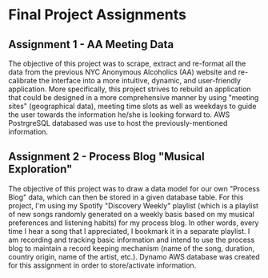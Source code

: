 # Final Project Assignments

## Assignment 1 - AA Meeting Data

The objective of this project was to scrape, extract and re-format all the data from the previous NYC Anonymous Alcoholics (AA) website and re-calibrate the interface into a more intuitive, dynamic, and user-friendly application. More specifically, this project strives to rebuild an application that could be  designed in a more comprehensive manner by using "meeting sites" (geographical data), meeting time slots as well as weekdays to guide the user towards the information he/she is looking forward to. AWS PostrgreSQL databased was use to host the previously-mentioned information.

## Assignment 2 - Process Blog "Musical Exploration"

The objective of this project was to draw a data model for our own "Process Blog" data, which can then be stored in a given database table. For this project, I'm using my Spotify "Discovery Weekly" playlist (which is a playlist of new songs randomly generated on a weekly basis based on my musical preferences and listening habits) for my process blog. In other words, every time I hear a song that I appreciated, I bookmark it in a separate playlist. I am recording and tracking basic information and intend to use the process blog to maintain a record keeping mechanism (name of the song, duration, country origin, name of the artist, etc.). Dynamo AWS database was created for this assignment in order to store/activate information.
